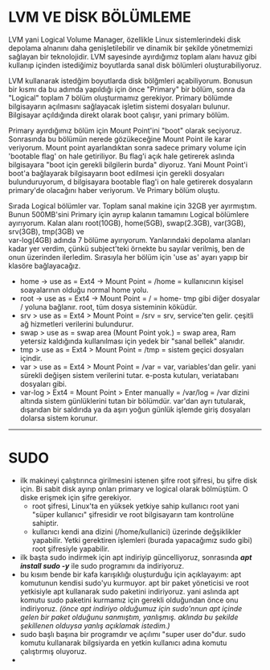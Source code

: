 # LVM VE DİSK  BÖLÜMLEME 

LVM yani Logical Volume Manager, özellikle Linux sistemlerindeki disk depolama alnanını daha genişletilebilir ve dinamik  bir şekilde yönetmemizi sağlayan bir teknolojidir. LVM sayesinde ayırdığımız toplam alanı havuz gibi kullanıp içinden 
istediğimiz boyutlarda sanal disk bölümleri oluşturabiliyoruz. 

LVM kullanarak istedğim boyutlarda disk bölğmleri açabiliyorum. Bonusun bir kısmı da bu adımda yapıldığı için önce "Primary" bir bölüm, sonra da "Logical" toplam 7 bölüm oluşturmamız gerekiyor. 
Primary bölümde bilgisayarın açılmasını sağlayacak işletim sistemi dosyaları bulunur. Bilgisayar açıldığında direkt olarak boot çalışır, yani primary bölüm.

Primary ayırdığımız bölüm için Mount Point'ini "boot" olarak seçiyoruz.  Sonrasında bu bölümün nerede gözükeceğine Mount Point ile karar veriyorum. Mount point ayarlandıktan sonra sadece primary volume için 'bootable flag' on hale 
getiriliyor. Bu flag'i açık hale getirerek aslında bilgisayara "boot için gerekli bilgilerin burda" diyoruz. Yani  Mount Point'i boot'a bağlayarak bilgisayarın boot edilmesi için gerekli dosyaları bulunduruyorum, d bilgisayara bootable 
flag'i on hale getirerek dosyaların primary'de olacağını haber veriyorum. Ve Primary bölüm oluştu.

Sırada Logical bölümler var. Toplam sanal makine için 32GB yer ayırmıştım. Bunun 500MB'sini Primary için ayrııp kalanın tamamını Logical bölümlere ayırıyorum. Kalan alanı root(10GB), home(5GB), swap(2.3GB), var(3GB), srv(3GB), tmp(3GB) ve  
var-log(4GB) adında 7 bölüme ayırıyorum. Yanlarındaki depolama alanları kadar yer verdim, çünkü subject'teki örnekte bu sayılar verilmiş, ben de onun üzerinden ilerledim. Sırasıyla her bölüm için 'use as' ayarı yapıp bir klasöre bağlayacağız.

* home -> use as = Ext4 -> Mount Point = /home                = kullanıcının kişisel soayalarının olduğu normal home yolu. 
* root -> use as = Ext4 -> Mount Point = /                    = home- tmp gibi diğer dosyalar / yoluna bağlanır. root, tüm dosya sisteminin köküdür.
* srv > use as = Ext4 > Mount Point = /srv                    = srv, service'ten gelir. çeşitli ağ hizmetleri verilerini bulundurur.
* swap > use as = swap area (Mount Point yok.)                = swap area, Ram yetersiz kaldığında kullanılması için yedek bir "sanal bellek" alanıdır.  
* tmp > use as = Ext4 > Mount Point = /tmp                    = sistem geçici dosyaları içindir. 
* var > use as = Ext4 > Mount Point = /var                    = var,  variables'dan gelir. yani sürekli değişen sistem verilerini tutar. e-posta kutuları, veriatabanı dosyaları gibi. 
* var-log > Ext4 = Mount Point > Enter manually = /var/log    = /var dizini altında sistem günlüklerini tutan bir bölümdür. var'dan ayrı tutularak, dışarıdan bir saldırıda ya da aşırı yoğun günlük işlemde giriş dosyaları dolarsa sistem korunur.

----------------------------------------------------------------------------------------------------------------------------------------------------------------------------------------------------------------------------------------------------
# SUDO 
- ilk makineyi çalıştırınca girilmesini istenen şifre root şifresi, bu şifre disk için. Bi sabit disk ayırıp onları primary ve logical olarak bölmüştüm. O diske erişmek için şifre gerekiyor.
    * root şifresi, Linux'ta en yüksek yetkiye sahip kullanıcı root yani "süper kullanıcı" şifresidir ve root bilgisayarın tam kontrolüne sahiptir.
    * kullanıcı kendi ana dizini (/home/kullanici) üzerinde değşiklikler yapabilir. Yetki gerektiren işlemleri (burada yapacağımız sudo gibi) root şifresiyle yapabilir.
- ilk başta sudo indirmek için apt indiriyip güncelliyoruz,  sonrasında _**apt install sudo -y**_ ile sudo programını da indiriyoruz.
- bu kısım bende bir kafa karışıklığı oluşturduğu için açıklayayım: apt komutunun kendisi sudo'yu kurmuyor. apt bir paket yöneticisi ve root yetkisiyle apt kullanarak sudo paketini indiriyoruz. yani aslında apt komutu sudo paketini kurmamız
için gerekli olduğundan önce onu indiriyoruz. _(önce apt indiriyo olduğumuz için sudo'nnun apt içinde gelen bir paket olduğunu sanmıştım, yanlışmış. aklında bu şekilde şekillenen olduysa yanlış açıklamak istedim.)_
- sudo başlı başına bir programdır ve açılımı "super user do"dur. sudo komutu kullanarak bilgsiyarda en yetkin kullanıcı adına komutu çalıştırmış oluyoruz.
- 
